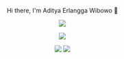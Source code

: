 <p align="center">Hi there, I'm Aditya Erlangga Wibowo 👋</p>
<p align="center">
  <img src="https://komarev.com/ghpvc/?username=your-github-username&color=green&style=flat-square"/>
</p>
<p align="center">
  <img src="https://www.codewars.com/users/adityaerlangga2003/badges/large"/><br/>
</p>
<p align="center">
  <img src="https://github-readme-stats.vercel.app/api?username=adityaerlangga&layout=compact&theme=maroongold&langs_count=12"/>
  <img src="https://github-readme-stats.vercel.app/api/top-langs/?username=adityaerlangga&layout=compact&theme=maroongold&langs_count=12"/>
</p>
